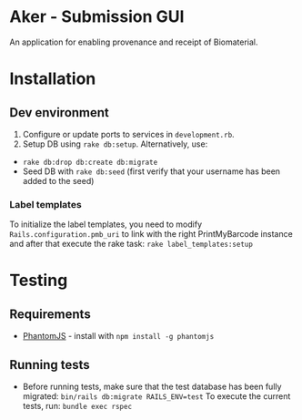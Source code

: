 # Aker - Submission GUI

An application for enabling provenance and receipt of Biomaterial.

# Installation
## Dev environment
1. Configure or update ports to services in `development.rb`.
2. Setup DB using `rake db:setup`. Alternatively, use:
  * `rake db:drop db:create db:migrate`
  * Seed DB with `rake db:seed` (first verify that your username has been added to the seed)

### Label templates
To initialize the label templates, you need to modify `Rails.configuration.pmb_uri` to link with the right PrintMyBarcode instance and after that execute the rake task: `rake label_templates:setup`

# Testing
## Requirements
* [PhantomJS](http://phantomjs.org/) - install with `npm install -g phantomjs`

## Running tests
* Before running tests, make sure that the test database has been fully migrated: `bin/rails db:migrate RAILS_ENV=test`
To execute the current tests, run: `bundle exec rspec`
